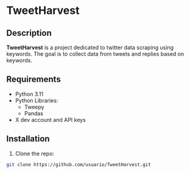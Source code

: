 # TweetHarvest

## Description

**TweetHarvest** is a project dedicated to twitter data scraping using keywords. The goal is to collect data from tweets and replies based on keywords.

## Requirements

- Python 3.11
- Python Libraries:
  - Tweepy
  - Pandas
- X dev account and API keys

## Installation

1. Clone the repo:
```sh
git clone https://github.com/usuario/TweetHarvest.git